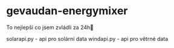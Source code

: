 # gevaudan-energymixer
To nejlepší co jsem zvládli za 24h🤯

solarapi.py - api pro solární data
windapi.py - api pro větrné data
